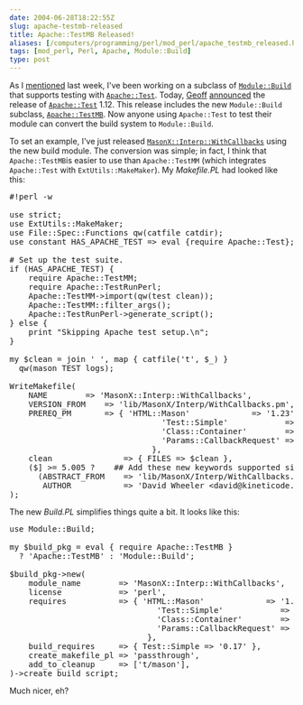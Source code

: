 ```yaml
--- 
date: 2004-06-28T18:22:55Z
slug: apache-testmb-released
title: Apache::TestMB Released!
aliases: [/computers/programming/perl/mod_perl/apache_testmb_released.html]
tags: [mod_perl, Perl, Apache, Module::Build]
type: post
---
```


<p>As I <a href="/computers/programming/perl/mod_perl/apache_testmb.html"
title="Module::Build + Apache::Test is Nearly Here">mentioned</a> last week,
I've been working on a subclass of <a
href="http://search.cpan.org/dist/Module-Build/" title="Module::Build on
CPAN"><code>Module::Build</code></a> that supports testing with
<a href="http://httpd.apache.org/test/" title="Apache HTTP Test Project
page"><code>Apache::Test</code></a>. Today, <a href="http://use.perl.org/~geoff/"
title="Geoff Young's use Perl page">Geoff</a> <a
href="http://marc.theaimsgroup.com/?l=apache-test-dev;m=108844177201351;w=2"
title="The Apache::Test 1.12 announcement on test-dev">announced</a> the
release of <a href="http://search.cpan.org/dist/Apache-Test/"
title="Apache::Test on CPAN"><code>Apache::Test</code></a> 1.12. This release includes the
new <code>Module::Build</code> subclass, <a
href="http://search.cpan.org/dist/Apache-Test/lib/Apache/TestMB.pm"
title="Apache::TestMB documentation"><code>Apache::TestMB</code></a>. Now
anyone using <code>Apache::Test</code> to test their module can convert the build
system to <code>Module::Build</code>.</p>

<p>To set an example, I've just released <a
href="http://search.cpan.org/dist/MasonX-Interp-WithCallbacks"
title="MasonX::Interp::WithCallbacks on
CPAN"><code>MasonX::Interp::WithCallbacks</code></a> using the new build
module. The conversion was simple; in fact, I think
that <code>Apache::TestMB</code>is easier to use
than <code>Apache::TestMM</code> (which integrates <code>Apache::Test</code>
with <code>ExtUtils::MakeMaker</code>). My <em>Makefile.PL</em> had looked like this:</p>

<pre>#!perl -w

use strict;
use ExtUtils::MakeMaker;
use File::Spec::Functions qw(catfile catdir);
use constant HAS_APACHE_TEST =&gt; eval {require Apache::Test};

# Set up the test suite.
if (HAS_APACHE_TEST) {
    require Apache::TestMM;
    require Apache::TestRunPerl;
    Apache::TestMM-&gt;import(qw(test clean));
    Apache::TestMM::filter_args();
    Apache::TestRunPerl-&gt;generate_script();
} else {
    print &quot;Skipping Apache test setup.\n&quot;;
}

my $clean = join ' ', map { catfile('t', $_) }
  qw(mason TEST logs);

WriteMakefile(
    NAME		=&gt; 'MasonX::Interp::WithCallbacks',
    VERSION_FROM	=&gt; 'lib/MasonX/Interp/WithCallbacks.pm',
    PREREQ_PM		=&gt; { 'HTML::Mason'             =&gt; '1.23',
                                'Test::Simple'            =&gt; '0.17',
                                'Class::Container'        =&gt; '0.09',
                                'Params::CallbackRequest' =&gt; '1.11',
                              },
    clean               =&gt; { FILES =&gt; $clean },
    ($] &gt;= 5.005 ?    ## Add these new keywords supported since 5.005
      (ABSTRACT_FROM    =&gt; 'lib/MasonX/Interp/WithCallbacks.pm',
       AUTHOR           =&gt; 'David Wheeler &lt;david@kineticode.com&gt;') : ()),
);
</pre>

<p>The new <em>Build.PL</em> simplifies things quite a bit. It looks like this:</p>

<pre>use Module::Build;

my $build_pkg = eval { require Apache::TestMB }
  ? 'Apache::TestMB' : 'Module::Build';

$build_pkg-&gt;new(
    module_name        =&gt; 'MasonX::Interp::WithCallbacks',
    license            =&gt; 'perl',
    requires           =&gt; { 'HTML::Mason'             =&gt; '1.23',
                               'Test::Simple'            =&gt; '0.17',
                               'Class::Container'        =&gt; '0.09',
                               'Params::CallbackRequest' =&gt; '1.11'
                             },
    build_requires     =&gt; { Test::Simple =&gt; '0.17' },
    create_makefile_pl =&gt; 'passthrough',
    add_to_cleanup     =&gt; ['t/mason'],
)-&gt;create_build_script;
</pre>

<p>Much nicer, eh?</p>
